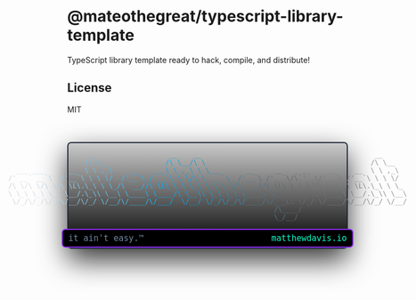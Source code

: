 # @mateothegreat/typescript-library-template

TypeScript library template ready to hack, compile, and distribute!

## License

MIT

<div style="margin-top: 50px; margin-bottom: 50px;display: flex; flex-direction: column-reverse; gap: 10px; align-items: center; font-family: tahoma, monospace; font-size: 15px; background: linear-gradient(to bottom, rgba(33 33 33 / 0.23), black); border-radius: 7px; border: 2px solid lab(16.3 -0.12 -13.1); box-shadow: 0px 20px 50px rgba(0, 0, 0, .8); ">
<div style="display: flex; width: 100%; justify-content: space-between; margin-top: -10px; background: black; padding: 6px 10px; border-radius: 7px; border: 2px solid lab(42.96 65.35 -80.45);">
  <div style="color: oklch(0.62 0.05 253.25);">        it ain't easy.™</div>
<div style="color: hsl(167.02 100% 51.96%)">matthewdavis.io</div>
</div>
<div style="font-family: monospace; font-family: monospace; white-space: pre; font-size: 12px;">
<div><span style="color: #dfd9df"> </span><span style="color: #d8d8e0"> </span><span style="color: #d1d7e1"> </span><span style="color: #cbd6e2"> </span><span style="color: #c4d4e3"> </span><span style="color: #bdd3e4"> </span><span style="color: #b6d2e5"> </span><span style="color: #b0d1e6"> </span><span style="color: #a9d0e7"> </span><span style="color: #a2cfe8"> </span><span style="color: #9bcde9"> </span><span style="color: #95ccea"> </span><span style="color: #8ecbeb"> </span><span style="color: #87caec"> </span><span style="color: #80c9ed"> </span><span style="color: #7ac8ee"> </span><span style="color: #73c7ef"> </span><span style="color: #6cc5ef"> </span><span style="color: #65c4f0"> </span><span style="color: #5fc3f1"> </span><span style="color: #58c2f2">_</span><span style="color: #51c1f3">_</span><span style="color: #4ac0f4"> </span><span style="color: #44bff5"> </span><span style="color: #3dbdf6"> </span><span style="color: #36bcf7"> </span><span style="color: #2fbbf8"> </span><span style="color: #29baf9"> </span><span style="color: #22b9fa"> </span><span style="color: #1bb8fb"> </span><span style="color: #14b6fc"> </span><span style="color: #0eb5fd"> </span><span style="color: #07b4fe"> </span><span style="color: #00b3ff"> </span><span style="color: #03b1fa"> </span><span style="color: #07aef6"> </span><span style="color: #0aacf1"> </span><span style="color: #0daaec"> </span><span style="color: #10a7e7"> </span><span style="color: #14a5e3"> </span><span style="color: #17a2de">_</span><span style="color: #1aa0d9">_</span><span style="color: #1e9ed4"> </span><span style="color: #219bd0"> </span><span style="color: #2499cb"> </span><span style="color: #2797c6"> </span><span style="color: #2b94c1">_</span><span style="color: #2e92bd">_</span><span style="color: #318fb8"> </span><span style="color: #358db3"> </span><span style="color: #388bae"> </span><span style="color: #3b88aa"> </span><span style="color: #3e86a5"> </span><span style="color: #4284a0"> </span><span style="color: #45819b"> </span><span style="color: #487f97"> </span><span style="color: #4b7c92"> </span><span style="color: #4f7a8d"> </span><span style="color: #527888"> </span><span style="color: #557584"> </span><span style="color: #59737f"> </span><span style="color: #5c717a"> </span><span style="color: #5f6e75"> </span><span style="color: #626c71"> </span><span style="color: #66696c"> </span><span style="color: #696767"> </span><span style="color: #6a6968"> </span><span style="color: #6c6a6a"> </span><span style="color: #6d6c6b"> </span><span style="color: #6e6d6d"> </span><span style="color: #706f6e"> </span><span style="color: #717170"> </span><span style="color: #737271"> </span><span style="color: #747472"> </span><span style="color: #757574"> </span><span style="color: #777775"> </span><span style="color: #787977"> </span><span style="color: #797a78"> </span><span style="color: #7b7c7a"> </span><span style="color: #7c7d7b"> </span><span style="color: #7d7f7c"> </span><span style="color: #7f817e"> </span><span style="color: #80827f"> </span><span style="color: #828481"> </span><span style="color: #838682"> </span><span style="color: #848783"> </span><span style="color: #868985"> </span><span style="color: #878a86"> </span><span style="color: #888c88"> </span><span style="color: #8a8e89"> </span><span style="color: #8b8f8b"> </span><span style="color: #8c918c">_</span><span style="color: #8e928d">_</span><span style="color: #8f948f"> </span><span style="color: #919690"> </span><span style="color: #929792"> </span><span style="color: #939993"> </span><span style="color: #959a95"> </span><span style="color: #969c96"> </span></div><div><span style="color: #ddd7dd"> </span><span style="color: #dfd9df"> </span><span style="color: #d8d8e0"> </span><span style="color: #d1d7e1"> </span><span style="color: #cbd6e2"> </span><span style="color: #c4d4e3"> </span><span style="color: #bdd3e4"> </span><span style="color: #b6d2e5"> </span><span style="color: #b0d1e6"> </span><span style="color: #a9d0e7"> </span><span style="color: #a2cfe8"> </span><span style="color: #9bcde9"> </span><span style="color: #95ccea"> </span><span style="color: #8ecbeb"> </span><span style="color: #87caec"> </span><span style="color: #80c9ed"> </span><span style="color: #7ac8ee"> </span><span style="color: #73c7ef"> </span><span style="color: #6cc5ef"> </span><span style="color: #65c4f0">/</span><span style="color: #5fc3f1">\</span><span style="color: #58c2f2"> </span><span style="color: #51c1f3">\</span><span style="color: #4ac0f4">_</span><span style="color: #44bff5">_</span><span style="color: #3dbdf6"> </span><span style="color: #36bcf7"> </span><span style="color: #2fbbf8"> </span><span style="color: #29baf9"> </span><span style="color: #22b9fa"> </span><span style="color: #1bb8fb"> </span><span style="color: #14b6fc"> </span><span style="color: #0eb5fd"> </span><span style="color: #07b4fe"> </span><span style="color: #00b3ff"> </span><span style="color: #03b1fa"> </span><span style="color: #07aef6"> </span><span style="color: #0aacf1"> </span><span style="color: #0daaec"> </span><span style="color: #10a7e7">/</span><span style="color: #14a5e3">\</span><span style="color: #17a2de"> </span><span style="color: #1aa0d9">\</span><span style="color: #1e9ed4">_</span><span style="color: #219bd0">_</span><span style="color: #2499cb">/</span><span style="color: #2797c6">\</span><span style="color: #2b94c1"> </span><span style="color: #2e92bd">\</span><span style="color: #318fb8"> </span><span style="color: #358db3"> </span><span style="color: #388bae"> </span><span style="color: #3b88aa"> </span><span style="color: #3e86a5"> </span><span style="color: #4284a0"> </span><span style="color: #45819b"> </span><span style="color: #487f97"> </span><span style="color: #4b7c92"> </span><span style="color: #4f7a8d"> </span><span style="color: #527888"> </span><span style="color: #557584"> </span><span style="color: #59737f"> </span><span style="color: #5c717a"> </span><span style="color: #5f6e75"> </span><span style="color: #626c71"> </span><span style="color: #66696c"> </span><span style="color: #696767"> </span><span style="color: #6a6968"> </span><span style="color: #6c6a6a"> </span><span style="color: #6d6c6b"> </span><span style="color: #6e6d6d"> </span><span style="color: #706f6e"> </span><span style="color: #717170"> </span><span style="color: #737271"> </span><span style="color: #747472"> </span><span style="color: #757574"> </span><span style="color: #777775"> </span><span style="color: #787977"> </span><span style="color: #797a78"> </span><span style="color: #7b7c7a"> </span><span style="color: #7c7d7b"> </span><span style="color: #7d7f7c"> </span><span style="color: #7f817e"> </span><span style="color: #80827f"> </span><span style="color: #828481"> </span><span style="color: #838682"> </span><span style="color: #848783"> </span><span style="color: #868985"> </span><span style="color: #878a86"> </span><span style="color: #888c88"> </span><span style="color: #8a8e89">/</span><span style="color: #8b8f8b">\</span><span style="color: #8c918c"> </span><span style="color: #8e928d">\</span><span style="color: #8f948f">_</span><span style="color: #919690">_</span><span style="color: #929792"> </span><span style="color: #939993"> </span><span style="color: #959a95"> </span></div><div><span style="color: #dad5da"> </span><span style="color: #ddd7dd"> </span><span style="color: #dfd9df">_</span><span style="color: #d8d8e0">_</span><span style="color: #d1d7e1">_</span><span style="color: #cbd6e2"> </span><span style="color: #c4d4e3">_</span><span style="color: #bdd3e4">_</span><span style="color: #b6d2e5">_</span><span style="color: #b0d1e6"> </span><span style="color: #a9d0e7"> </span><span style="color: #a2cfe8"> </span><span style="color: #9bcde9"> </span><span style="color: #95ccea"> </span><span style="color: #8ecbeb"> </span><span style="color: #87caec">_</span><span style="color: #80c9ed">_</span><span style="color: #7ac8ee"> </span><span style="color: #73c7ef"> </span><span style="color: #6cc5ef">\</span><span style="color: #65c4f0"> </span><span style="color: #5fc3f1">\</span><span style="color: #58c2f2"> </span><span style="color: #51c1f3">,</span><span style="color: #4ac0f4">_</span><span style="color: #44bff5">\</span><span style="color: #3dbdf6"> </span><span style="color: #36bcf7"> </span><span style="color: #2fbbf8"> </span><span style="color: #29baf9"> </span><span style="color: #22b9fa">_</span><span style="color: #1bb8fb">_</span><span style="color: #14b6fc"> </span><span style="color: #0eb5fd"> </span><span style="color: #07b4fe"> </span><span style="color: #00b3ff"> </span><span style="color: #03b1fa">_</span><span style="color: #07aef6">_</span><span style="color: #0aacf1">_</span><span style="color: #0daaec">\</span><span style="color: #10a7e7"> </span><span style="color: #14a5e3">\</span><span style="color: #17a2de"> </span><span style="color: #1aa0d9">,</span><span style="color: #1e9ed4">_</span><span style="color: #219bd0">\</span><span style="color: #2499cb"> </span><span style="color: #2797c6">\</span><span style="color: #2b94c1"> </span><span style="color: #2e92bd">\</span><span style="color: #318fb8">_</span><span style="color: #358db3">_</span><span style="color: #388bae">_</span><span style="color: #3b88aa"> </span><span style="color: #3e86a5"> </span><span style="color: #4284a0"> </span><span style="color: #45819b"> </span><span style="color: #487f97"> </span><span style="color: #4b7c92"> </span><span style="color: #4f7a8d">_</span><span style="color: #527888">_</span><span style="color: #557584"> </span><span style="color: #59737f"> </span><span style="color: #5c717a"> </span><span style="color: #5f6e75"> </span><span style="color: #626c71"> </span><span style="color: #66696c">_</span><span style="color: #696767">_</span><span style="color: #6a6968"> </span><span style="color: #6c6a6a"> </span><span style="color: #6d6c6b"> </span><span style="color: #6e6d6d">_</span><span style="color: #706f6e"> </span><span style="color: #717170">_</span><span style="color: #737271">_</span><span style="color: #747472"> </span><span style="color: #757574"> </span><span style="color: #777775"> </span><span style="color: #787977"> </span><span style="color: #797a78">_</span><span style="color: #7b7c7a">_</span><span style="color: #7c7d7b"> </span><span style="color: #7d7f7c"> </span><span style="color: #7f817e"> </span><span style="color: #80827f"> </span><span style="color: #828481"> </span><span style="color: #838682">_</span><span style="color: #848783">_</span><span style="color: #868985"> </span><span style="color: #878a86"> </span><span style="color: #888c88">\</span><span style="color: #8a8e89"> </span><span style="color: #8b8f8b">\</span><span style="color: #8c918c"> </span><span style="color: #8e928d">,</span><span style="color: #8f948f">_</span><span style="color: #919690">\</span><span style="color: #929792"> </span><span style="color: #939993"> </span></div><div><span style="color: #d8d3d8">/</span><span style="color: #dad5da">'</span><span style="color: #ddd7dd"> </span><span style="color: #dfd9df">_</span><span style="color: #d8d8e0">_</span><span style="color: #d1d7e1">`</span><span style="color: #cbd6e2"> </span><span style="color: #c4d4e3">_</span><span style="color: #bdd3e4">_</span><span style="color: #b6d2e5">`</span><span style="color: #b0d1e6">\</span><span style="color: #a9d0e7"> </span><span style="color: #a2cfe8"> </span><span style="color: #9bcde9">/</span><span style="color: #95ccea">'</span><span style="color: #8ecbeb">_</span><span style="color: #87caec">_</span><span style="color: #80c9ed">`</span><span style="color: #7ac8ee">\</span><span style="color: #73c7ef"> </span><span style="color: #6cc5ef">\</span><span style="color: #65c4f0"> </span><span style="color: #5fc3f1">\</span><span style="color: #58c2f2"> </span><span style="color: #51c1f3">\</span><span style="color: #4ac0f4">/</span><span style="color: #44bff5"> </span><span style="color: #3dbdf6"> </span><span style="color: #36bcf7">/</span><span style="color: #2fbbf8">'</span><span style="color: #29baf9">_</span><span style="color: #22b9fa">_</span><span style="color: #1bb8fb">`</span><span style="color: #14b6fc">\</span><span style="color: #0eb5fd"> </span><span style="color: #07b4fe">/</span><span style="color: #00b3ff"> </span><span style="color: #03b1fa">_</span><span style="color: #07aef6">_</span><span style="color: #0aacf1">`</span><span style="color: #0daaec">\</span><span style="color: #10a7e7"> </span><span style="color: #14a5e3">\</span><span style="color: #17a2de"> </span><span style="color: #1aa0d9">\</span><span style="color: #1e9ed4">/</span><span style="color: #219bd0">\</span><span style="color: #2499cb"> </span><span style="color: #2797c6">\</span><span style="color: #2b94c1"> </span><span style="color: #2e92bd"> </span><span style="color: #318fb8">_</span><span style="color: #358db3"> </span><span style="color: #388bae">`</span><span style="color: #3b88aa">\</span><span style="color: #3e86a5"> </span><span style="color: #4284a0"> </span><span style="color: #45819b">/</span><span style="color: #487f97">'</span><span style="color: #4b7c92">_</span><span style="color: #4f7a8d">_</span><span style="color: #527888">`</span><span style="color: #557584">\</span><span style="color: #59737f"> </span><span style="color: #5c717a">/</span><span style="color: #5f6e75">'</span><span style="color: #626c71">_</span><span style="color: #66696c"> </span><span style="color: #696767">`</span><span style="color: #6a6968">\</span><span style="color: #6c6a6a">/</span><span style="color: #6d6c6b">\</span><span style="color: #6e6d6d">`</span><span style="color: #706f6e">'</span><span style="color: #717170">_</span><span style="color: #737271">_</span><span style="color: #747472">\</span><span style="color: #757574">/</span><span style="color: #777775">'</span><span style="color: #787977">_</span><span style="color: #797a78">_</span><span style="color: #7b7c7a">`</span><span style="color: #7c7d7b">\</span><span style="color: #7d7f7c"> </span><span style="color: #7f817e">/</span><span style="color: #80827f">'</span><span style="color: #828481">_</span><span style="color: #838682">_</span><span style="color: #848783">`</span><span style="color: #868985">\</span><span style="color: #878a86"> </span><span style="color: #888c88">\</span><span style="color: #8a8e89"> </span><span style="color: #8b8f8b">\</span><span style="color: #8c918c"> </span><span style="color: #8e928d">\</span><span style="color: #8f948f">/</span><span style="color: #919690"> </span><span style="color: #929792"> </span></div><div><span style="color: #d6d1d6">/</span><span style="color: #d8d3d8">\</span><span style="color: #dad5da"> </span><span style="color: #ddd7dd">\</span><span style="color: #dfd9df">/</span><span style="color: #d8d8e0">\</span><span style="color: #d1d7e1"> </span><span style="color: #cbd6e2">\</span><span style="color: #c4d4e3">/</span><span style="color: #bdd3e4">\</span><span style="color: #b6d2e5"> </span><span style="color: #b0d1e6">\</span><span style="color: #a9d0e7">/</span><span style="color: #a2cfe8">\</span><span style="color: #9bcde9"> </span><span style="color: #95ccea">\</span><span style="color: #8ecbeb">L</span><span style="color: #87caec">\</span><span style="color: #80c9ed">.</span><span style="color: #7ac8ee">\</span><span style="color: #73c7ef">_</span><span style="color: #6cc5ef">\</span><span style="color: #65c4f0"> </span><span style="color: #5fc3f1">\</span><span style="color: #58c2f2"> </span><span style="color: #51c1f3">\</span><span style="color: #4ac0f4">_</span><span style="color: #44bff5">/</span><span style="color: #3dbdf6">\</span><span style="color: #36bcf7"> </span><span style="color: #2fbbf8"> </span><span style="color: #29baf9">_</span><span style="color: #22b9fa">_</span><span style="color: #1bb8fb">/</span><span style="color: #14b6fc">/</span><span style="color: #0eb5fd">\</span><span style="color: #07b4fe"> </span><span style="color: #00b3ff">\</span><span style="color: #03b1fa">L</span><span style="color: #07aef6">\</span><span style="color: #0aacf1"> </span><span style="color: #0daaec">\</span><span style="color: #10a7e7"> </span><span style="color: #14a5e3">\</span><span style="color: #17a2de"> </span><span style="color: #1aa0d9">\</span><span style="color: #1e9ed4">_</span><span style="color: #219bd0">\</span><span style="color: #2499cb"> </span><span style="color: #2797c6">\</span><span style="color: #2b94c1"> </span><span style="color: #2e92bd">\</span><span style="color: #318fb8"> </span><span style="color: #358db3">\</span><span style="color: #388bae"> </span><span style="color: #3b88aa">\</span><span style="color: #3e86a5">/</span><span style="color: #4284a0">\</span><span style="color: #45819b"> </span><span style="color: #487f97"> </span><span style="color: #4b7c92">_</span><span style="color: #4f7a8d">_</span><span style="color: #527888">/</span><span style="color: #557584">/</span><span style="color: #59737f">\</span><span style="color: #5c717a"> </span><span style="color: #5f6e75">\</span><span style="color: #626c71">L</span><span style="color: #66696c">\</span><span style="color: #696767"> </span><span style="color: #6a6968">\</span><span style="color: #6c6a6a"> </span><span style="color: #6d6c6b">\</span><span style="color: #6e6d6d"> </span><span style="color: #706f6e">\</span><span style="color: #717170">/</span><span style="color: #737271">/</span><span style="color: #747472">\</span><span style="color: #757574"> </span><span style="color: #777775"> </span><span style="color: #787977">_</span><span style="color: #797a78">_</span><span style="color: #7b7c7a">/</span><span style="color: #7c7d7b">/</span><span style="color: #7d7f7c">\</span><span style="color: #7f817e"> </span><span style="color: #80827f">\</span><span style="color: #828481">L</span><span style="color: #838682">\</span><span style="color: #848783">.</span><span style="color: #868985">\</span><span style="color: #878a86">_</span><span style="color: #888c88">\</span><span style="color: #8a8e89"> </span><span style="color: #8b8f8b">\</span><span style="color: #8c918c"> </span><span style="color: #8e928d">\</span><span style="color: #8f948f">_</span><span style="color: #919690"> </span></div><div><span style="color: #d4cfd4">\</span><span style="color: #d6d1d6"> </span><span style="color: #d8d3d8">\</span><span style="color: #dad5da">_</span><span style="color: #ddd7dd">\</span><span style="color: #dfd9df"> </span><span style="color: #d8d8e0">\</span><span style="color: #d1d7e1">_</span><span style="color: #cbd6e2">\</span><span style="color: #c4d4e3"> </span><span style="color: #bdd3e4">\</span><span style="color: #b6d2e5">_</span><span style="color: #b0d1e6">\</span><span style="color: #a9d0e7"> </span><span style="color: #a2cfe8">\</span><span style="color: #9bcde9">_</span><span style="color: #95ccea">_</span><span style="color: #8ecbeb">/</span><span style="color: #87caec">.</span><span style="color: #80c9ed">\</span><span style="color: #7ac8ee">_</span><span style="color: #73c7ef">\</span><span style="color: #6cc5ef">\</span><span style="color: #65c4f0"> </span><span style="color: #5fc3f1">\</span><span style="color: #58c2f2">_</span><span style="color: #51c1f3">_</span><span style="color: #4ac0f4">\</span><span style="color: #44bff5"> </span><span style="color: #3dbdf6">\</span><span style="color: #36bcf7">_</span><span style="color: #2fbbf8">_</span><span style="color: #29baf9">_</span><span style="color: #22b9fa">_</span><span style="color: #1bb8fb">\</span><span style="color: #14b6fc"> </span><span style="color: #0eb5fd">\</span><span style="color: #07b4fe">_</span><span style="color: #00b3ff">_</span><span style="color: #03b1fa">_</span><span style="color: #07aef6">_</span><span style="color: #0aacf1">/</span><span style="color: #0daaec">\</span><span style="color: #10a7e7"> </span><span style="color: #14a5e3">\</span><span style="color: #17a2de">_</span><span style="color: #1aa0d9">_</span><span style="color: #1e9ed4">\</span><span style="color: #219bd0">\</span><span style="color: #2499cb"> </span><span style="color: #2797c6">\</span><span style="color: #2b94c1">_</span><span style="color: #2e92bd">\</span><span style="color: #318fb8"> </span><span style="color: #358db3">\</span><span style="color: #388bae">_</span><span style="color: #3b88aa">\</span><span style="color: #3e86a5"> </span><span style="color: #4284a0">\</span><span style="color: #45819b">_</span><span style="color: #487f97">_</span><span style="color: #4b7c92">_</span><span style="color: #4f7a8d">_</span><span style="color: #527888">\</span><span style="color: #557584"> </span><span style="color: #59737f">\</span><span style="color: #5c717a">_</span><span style="color: #5f6e75">_</span><span style="color: #626c71">_</span><span style="color: #66696c">_</span><span style="color: #696767"> </span><span style="color: #6a6968">\</span><span style="color: #6c6a6a"> </span><span style="color: #6d6c6b">\</span><span style="color: #6e6d6d">_</span><span style="color: #706f6e">\</span><span style="color: #717170">\</span><span style="color: #737271"> </span><span style="color: #747472">\</span><span style="color: #757574">_</span><span style="color: #777775">_</span><span style="color: #787977">_</span><span style="color: #797a78">_</span><span style="color: #7b7c7a">\</span><span style="color: #7c7d7b"> </span><span style="color: #7d7f7c">\</span><span style="color: #7f817e">_</span><span style="color: #80827f">_</span><span style="color: #828481">/</span><span style="color: #838682">.</span><span style="color: #848783">\</span><span style="color: #868985">_</span><span style="color: #878a86">\</span><span style="color: #888c88">\</span><span style="color: #8a8e89"> </span><span style="color: #8b8f8b">\</span><span style="color: #8c918c">_</span><span style="color: #8e928d">_</span><span style="color: #8f948f">\</span></div><div><span style="color: #d1ced1"> </span><span style="color: #d4cfd4">\</span><span style="color: #d6d1d6">/</span><span style="color: #d8d3d8">_</span><span style="color: #dad5da">/</span><span style="color: #ddd7dd">\</span><span style="color: #dfd9df">/</span><span style="color: #d8d8e0">_</span><span style="color: #d1d7e1">/</span><span style="color: #cbd6e2">\</span><span style="color: #c4d4e3">/</span><span style="color: #bdd3e4">_</span><span style="color: #b6d2e5">/</span><span style="color: #b0d1e6">\</span><span style="color: #a9d0e7">/</span><span style="color: #a2cfe8">_</span><span style="color: #9bcde9">_</span><span style="color: #95ccea">/</span><span style="color: #8ecbeb">\</span><span style="color: #87caec">/</span><span style="color: #80c9ed">_</span><span style="color: #7ac8ee">/</span><span style="color: #73c7ef"> </span><span style="color: #6cc5ef">\</span><span style="color: #65c4f0">/</span><span style="color: #5fc3f1">_</span><span style="color: #58c2f2">_</span><span style="color: #51c1f3">/</span><span style="color: #4ac0f4">\</span><span style="color: #44bff5">/</span><span style="color: #3dbdf6">_</span><span style="color: #36bcf7">_</span><span style="color: #2fbbf8">_</span><span style="color: #29baf9">_</span><span style="color: #22b9fa">/</span><span style="color: #1bb8fb">\</span><span style="color: #14b6fc">/</span><span style="color: #0eb5fd">_</span><span style="color: #07b4fe">_</span><span style="color: #00b3ff">_</span><span style="color: #03b1fa">/</span><span style="color: #07aef6"> </span><span style="color: #0aacf1"> </span><span style="color: #0daaec">\</span><span style="color: #10a7e7">/</span><span style="color: #14a5e3">_</span><span style="color: #17a2de">_</span><span style="color: #1aa0d9">/</span><span style="color: #1e9ed4"> </span><span style="color: #219bd0">\</span><span style="color: #2499cb">/</span><span style="color: #2797c6">_</span><span style="color: #2b94c1">/</span><span style="color: #2e92bd">\</span><span style="color: #318fb8">/</span><span style="color: #358db3">_</span><span style="color: #388bae">/</span><span style="color: #3b88aa">\</span><span style="color: #3e86a5">/</span><span style="color: #4284a0">_</span><span style="color: #45819b">_</span><span style="color: #487f97">_</span><span style="color: #4b7c92">_</span><span style="color: #4f7a8d">/</span><span style="color: #527888">\</span><span style="color: #557584">/</span><span style="color: #59737f">_</span><span style="color: #5c717a">_</span><span style="color: #5f6e75">_</span><span style="color: #626c71">L</span><span style="color: #66696c">\</span><span style="color: #696767"> </span><span style="color: #6a6968">\</span><span style="color: #6c6a6a">/</span><span style="color: #6d6c6b">_</span><span style="color: #6e6d6d">/</span><span style="color: #706f6e"> </span><span style="color: #717170">\</span><span style="color: #737271">/</span><span style="color: #747472">_</span><span style="color: #757574">_</span><span style="color: #777775">_</span><span style="color: #787977">_</span><span style="color: #797a78">/</span><span style="color: #7b7c7a">\</span><span style="color: #7c7d7b">/</span><span style="color: #7d7f7c">_</span><span style="color: #7f817e">_</span><span style="color: #80827f">/</span><span style="color: #828481">\</span><span style="color: #838682">/</span><span style="color: #848783">_</span><span style="color: #868985">/</span><span style="color: #878a86"> </span><span style="color: #888c88">\</span><span style="color: #8a8e89">/</span><span style="color: #8b8f8b">_</span><span style="color: #8c918c">_</span><span style="color: #8e928d">/</span></div><div><span style="color: #cfcccf"> </span><span style="color: #d1ced1"> </span><span style="color: #d4cfd4"> </span><span style="color: #d6d1d6"> </span><span style="color: #d8d3d8"> </span><span style="color: #dad5da"> </span><span style="color: #ddd7dd"> </span><span style="color: #dfd9df"> </span><span style="color: #d8d8e0"> </span><span style="color: #d1d7e1"> </span><span style="color: #cbd6e2"> </span><span style="color: #c4d4e3"> </span><span style="color: #bdd3e4"> </span><span style="color: #b6d2e5"> </span><span style="color: #b0d1e6"> </span><span style="color: #a9d0e7"> </span><span style="color: #a2cfe8"> </span><span style="color: #9bcde9"> </span><span style="color: #95ccea"> </span><span style="color: #8ecbeb"> </span><span style="color: #87caec"> </span><span style="color: #80c9ed"> </span><span style="color: #7ac8ee"> </span><span style="color: #73c7ef"> </span><span style="color: #6cc5ef"> </span><span style="color: #65c4f0"> </span><span style="color: #5fc3f1"> </span><span style="color: #58c2f2"> </span><span style="color: #51c1f3"> </span><span style="color: #4ac0f4"> </span><span style="color: #44bff5"> </span><span style="color: #3dbdf6"> </span><span style="color: #36bcf7"> </span><span style="color: #2fbbf8"> </span><span style="color: #29baf9"> </span><span style="color: #22b9fa"> </span><span style="color: #1bb8fb"> </span><span style="color: #14b6fc"> </span><span style="color: #0eb5fd"> </span><span style="color: #07b4fe"> </span><span style="color: #00b3ff"> </span><span style="color: #03b1fa"> </span><span style="color: #07aef6"> </span><span style="color: #0aacf1"> </span><span style="color: #0daaec"> </span><span style="color: #10a7e7"> </span><span style="color: #14a5e3"> </span><span style="color: #17a2de"> </span><span style="color: #1aa0d9"> </span><span style="color: #1e9ed4"> </span><span style="color: #219bd0"> </span><span style="color: #2499cb"> </span><span style="color: #2797c6"> </span><span style="color: #2b94c1"> </span><span style="color: #2e92bd"> </span><span style="color: #318fb8"> </span><span style="color: #358db3"> </span><span style="color: #388bae"> </span><span style="color: #3b88aa"> </span><span style="color: #3e86a5"> </span><span style="color: #4284a0"> </span><span style="color: #45819b"> </span><span style="color: #487f97"> </span><span style="color: #4b7c92"> </span><span style="color: #4f7a8d"> </span><span style="color: #527888"> </span><span style="color: #557584">/</span><span style="color: #59737f">\</span><span style="color: #5c717a">_</span><span style="color: #5f6e75">_</span><span style="color: #626c71">_</span><span style="color: #66696c">_</span><span style="color: #696767">/</span><span style="color: #6a6968"> </span><span style="color: #6c6a6a"> </span><span style="color: #6d6c6b"> </span><span style="color: #6e6d6d"> </span><span style="color: #706f6e"> </span><span style="color: #717170"> </span><span style="color: #737271"> </span><span style="color: #747472"> </span><span style="color: #757574"> </span><span style="color: #777775"> </span><span style="color: #787977"> </span><span style="color: #797a78"> </span><span style="color: #7b7c7a"> </span><span style="color: #7c7d7b"> </span><span style="color: #7d7f7c"> </span><span style="color: #7f817e"> </span><span style="color: #80827f"> </span><span style="color: #828481"> </span><span style="color: #838682"> </span><span style="color: #848783"> </span><span style="color: #868985"> </span><span style="color: #878a86"> </span><span style="color: #888c88"> </span><span style="color: #8a8e89"> </span><span style="color: #8b8f8b"> </span><span style="color: #8c918c"> </span></div><div><span style="color: #cdcacd"> </span><span style="color: #cfcccf"> </span><span style="color: #d1ced1"> </span><span style="color: #d4cfd4"> </span><span style="color: #d6d1d6"> </span><span style="color: #d8d3d8"> </span><span style="color: #dad5da"> </span><span style="color: #ddd7dd"> </span><span style="color: #dfd9df"> </span><span style="color: #d8d8e0"> </span><span style="color: #d1d7e1"> </span><span style="color: #cbd6e2"> </span><span style="color: #c4d4e3"> </span><span style="color: #bdd3e4"> </span><span style="color: #b6d2e5"> </span><span style="color: #b0d1e6"> </span><span style="color: #a9d0e7"> </span><span style="color: #a2cfe8"> </span><span style="color: #9bcde9"> </span><span style="color: #95ccea"> </span><span style="color: #8ecbeb"> </span><span style="color: #87caec"> </span><span style="color: #80c9ed"> </span><span style="color: #7ac8ee"> </span><span style="color: #73c7ef"> </span><span style="color: #6cc5ef"> </span><span style="color: #65c4f0"> </span><span style="color: #5fc3f1"> </span><span style="color: #58c2f2"> </span><span style="color: #51c1f3"> </span><span style="color: #4ac0f4"> </span><span style="color: #44bff5"> </span><span style="color: #3dbdf6"> </span><span style="color: #36bcf7"> </span><span style="color: #2fbbf8"> </span><span style="color: #29baf9"> </span><span style="color: #22b9fa"> </span><span style="color: #1bb8fb"> </span><span style="color: #14b6fc"> </span><span style="color: #0eb5fd"> </span><span style="color: #07b4fe"> </span><span style="color: #00b3ff"> </span><span style="color: #03b1fa"> </span><span style="color: #07aef6"> </span><span style="color: #0aacf1"> </span><span style="color: #0daaec"> </span><span style="color: #10a7e7"> </span><span style="color: #14a5e3"> </span><span style="color: #17a2de"> </span><span style="color: #1aa0d9"> </span><span style="color: #1e9ed4"> </span><span style="color: #219bd0"> </span><span style="color: #2499cb"> </span><span style="color: #2797c6"> </span><span style="color: #2b94c1"> </span><span style="color: #2e92bd"> </span><span style="color: #318fb8"> </span><span style="color: #358db3"> </span><span style="color: #388bae"> </span><span style="color: #3b88aa"> </span><span style="color: #3e86a5"> </span><span style="color: #4284a0"> </span><span style="color: #45819b"> </span><span style="color: #487f97"> </span><span style="color: #4b7c92"> </span><span style="color: #4f7a8d"> </span><span style="color: #527888">\</span><span style="color: #557584">_</span><span style="color: #59737f">/</span><span style="color: #5c717a">_</span><span style="color: #5f6e75">_</span><span style="color: #626c71">/</span><span style="color: #66696c"> </span><span style="color: #696767"> </span><span style="color: #6a6968"> </span><span style="color: #6c6a6a"> </span><span style="color: #6d6c6b"> </span><span style="color: #6e6d6d"> </span><span style="color: #706f6e"> </span><span style="color: #717170"> </span><span style="color: #737271"> </span><span style="color: #747472"> </span><span style="color: #757574"> </span><span style="color: #777775"> </span><span style="color: #787977"> </span><span style="color: #797a78"> </span><span style="color: #7b7c7a"> </span><span style="color: #7c7d7b"> </span><span style="color: #7d7f7c"> </span><span style="color: #7f817e"> </span><span style="color: #80827f"> </span><span style="color: #828481"> </span><span style="color: #838682"> </span><span style="color: #848783"> </span><span style="color: #868985"> </span><span style="color: #878a86"> </span><span style="color: #888c88"> </span><span style="color: #8a8e89"> </span><span style="color: #8b8f8b"> </span></div>
</div>

  </div>
  </div>
